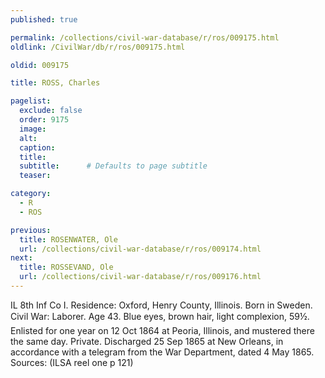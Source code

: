 ```yaml
---
published: true

permalink: /collections/civil-war-database/r/ros/009175.html
oldlink: /CivilWar/db/r/ros/009175.html

oldid: 009175

title: ROSS, Charles

pagelist:
  exclude: false
  order: 9175
  image: 
  alt:
  caption:
  title:
  subtitle:      # Defaults to page subtitle
  teaser:

category: 
  - R 
  - ROS

previous:
  title: ROSENWATER, Ole
  url: /collections/civil-war-database/r/ros/009174.html  
next:
  title: ROSSEVAND, Ole
  url: /collections/civil-war-database/r/ros/009176.html   
---
```

IL 8th Inf Co I. Residence: Oxford, Henry County, Illinois. Born in Sweden. Civil War: Laborer. Age 43. Blue eyes, brown hair, light complexion, 5&#146;9&frac12;&#148;. Enlisted for one year on 12 Oct 1864 at Peoria, Illinois, and mustered there the same day. Private. Discharged 25 Sep 1865 at New Orleans, in accordance with a telegram from the War Department, dated 4 May 1865. Sources: (ILSA reel one p 121)